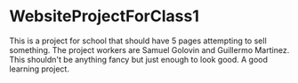 # WebsiteProjectForClass1

This is a project for school that should have 5 pages attempting to sell something.
The project workers are Samuel Golovin and Guillermo Martinez.
This shouldn't be anything fancy but just enough to look good.
A good learning project.
